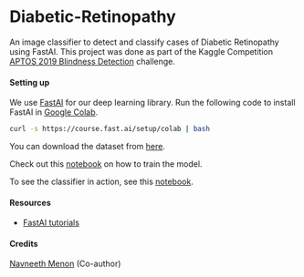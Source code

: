 # Diabetic-Retinopathy

An image classifier to detect and classify cases of Diabetic Retinopathy using FastAI. This project was done as part of the Kaggle Competition [APTOS 2019 Blindness Detection](https://www.kaggle.com/c/aptos2019-blindness-detection) challenge.

#### Setting up

We use [FastAI](https://www.fast.ai/) for our deep learning library. Run the following code to install FastAI in [Google Colab](https://colab.research.google.com/).
```bash
curl -s https://course.fast.ai/setup/colab | bash
```
You can download the dataset from [here](https://www.kaggle.com/c/aptos2019-blindness-detection/data).

Check out this [notebook](https://github.com/ashwindasr/Diabetic-Retinopathy/blob/master/diabetic-retinopathy-demo.ipynb) on how to train the model.

To see the classifier in action, see this [notebook](https://github.com/ashwindasr/Diabetic-Retinopathy/blob/master/diabetic-retinopathy-demo.ipynb).



#### Resources
* [FastAI tutorials](https://course.fast.ai/)

#### Credits
[Navneeth Menon](https://github.com/navaneethmenon98) (Co-author)
